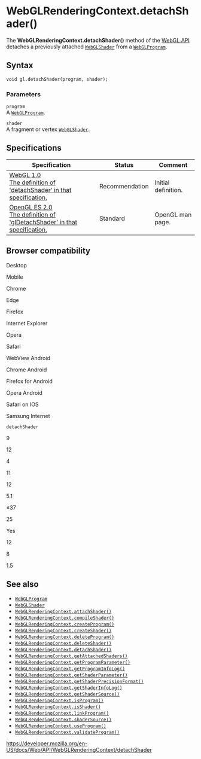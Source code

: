 WebGLRenderingContext.detachShader()
====================================

The **WebGLRenderingContext.detachShader()** method of the [WebGL API](../webgl_api) detaches a previously attached [`WebGLShader`](../webglshader) from a [`WebGLProgram`](../webglprogram).

Syntax
------

    void gl.detachShader(program, shader);

### Parameters

`program`  
A [`WebGLProgram`](../webglprogram).

`shader`  
A fragment or vertex [`WebGLShader`](../webglshader).

Specifications
--------------

<table><thead><tr class="header"><th>Specification</th><th>Status</th><th>Comment</th></tr></thead><tbody><tr class="odd"><td><a href="https://www.khronos.org/registry/webgl/specs/latest/1.0/#5.14.9">WebGL 1.0<br />
<span class="small">The definition of 'detachShader' in that specification.</span></a></td><td><span class="spec-rec">Recommendation</span></td><td>Initial definition.</td></tr><tr class="even"><td><a href="https://www.khronos.org/opengles/sdk/docs/man/xhtml/glDetachShader.xml">OpenGL ES 2.0<br />
<span class="small">The definition of 'glDetachShader' in that specification.</span></a></td><td><span class="spec-standard">Standard</span></td><td>OpenGL man page.</td></tr></tbody></table>

Browser compatibility
---------------------

Desktop

Mobile

Chrome

Edge

Firefox

Internet Explorer

Opera

Safari

WebView Android

Chrome Android

Firefox for Android

Opera Android

Safari on IOS

Samsung Internet

`detachShader`

9

12

4

11

12

5.1

≤37

25

Yes

12

8

1.5

See also
--------

-   [`WebGLProgram`](../webglprogram)
-   [`WebGLShader`](../webglshader)
-   [`WebGLRenderingContext.attachShader()`](attachshader)
-   [`WebGLRenderingContext.compileShader()`](compileshader)
-   [`WebGLRenderingContext.createProgram()`](createprogram)
-   [`WebGLRenderingContext.createShader()`](createshader)
-   [`WebGLRenderingContext.deleteProgram()`](deleteprogram)
-   [`WebGLRenderingContext.deleteShader()`](deleteshader)
-   [`WebGLRenderingContext.detachShader()`](detachshader)
-   [`WebGLRenderingContext.getAttachedShaders()`](getattachedshaders)
-   [`WebGLRenderingContext.getProgramParameter()`](getprogramparameter)
-   [`WebGLRenderingContext.getProgramInfoLog()`](getprograminfolog)
-   [`WebGLRenderingContext.getShaderParameter()`](getshaderparameter)
-   [`WebGLRenderingContext.getShaderPrecisionFormat()`](getshaderprecisionformat)
-   [`WebGLRenderingContext.getShaderInfoLog()`](getshaderinfolog)
-   [`WebGLRenderingContext.getShaderSource()`](getshadersource)
-   [`WebGLRenderingContext.isProgram()`](isprogram)
-   [`WebGLRenderingContext.isShader()`](isshader)
-   [`WebGLRenderingContext.linkProgram()`](linkprogram)
-   [`WebGLRenderingContext.shaderSource()`](shadersource)
-   [`WebGLRenderingContext.useProgram()`](useprogram)
-   [`WebGLRenderingContext.validateProgram()`](validateprogram)

<a href="https://developer.mozilla.org/en-US/docs/Web/API/WebGLRenderingContext/detachShader" class="_attribution-link">https://developer.mozilla.org/en-US/docs/Web/API/WebGLRenderingContext/detachShader</a>
